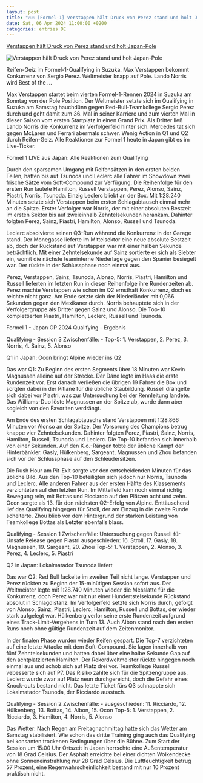 ```yaml
---
layout: post
title: "🔥🔥 [Formel-1] Verstappen hält Druck von Perez stand und holt Japan-Pole"
date: Sat, 06 Apr 2024 11:00:00 +0200
categories: entries DE
---
```

[Verstappen hält Druck von Perez stand und holt Japan-Pole](https://www.motorsport-magazin.com/formel1/news-288024-formel-1-qualifying-heute-samstag-japan-ergebnis-pole-position-max-verstappen-haelt-druck-stand-red-bull-sergio-perez/)

![Verstappen hält Druck von Perez stand und holt Japan-Pole](https://images.motorsport-magazin.com/images/1200/570/q_80/s_fb/1071050.jpg)

Reifen-Geiz im Formel-1-Qualifying in Suzuka. Max Verstappen bekommt Konkurrenz von Sergio Perez. Weltmeister knapp auf Pole. Lando Norris wird Best of the ...

Max Verstappen startet beim vierten Formel-1-Rennen 2024 in Suzuka am Sonntag von der Pole Position. Der Weltmeister setzte sich im Qualifying in Suzuka am Samstag hauchdünn gegen Red-Bull-Teamkollege Sergio Perez durch und geht damit zum 36. Mal in seiner Karriere und zum vierten Mal in dieser Saison vom ersten Startplatz in einen Grand Prix. Als Dritter ließ Lando Norris die Konkurrenz im Verfolgerfeld hinter sich. Mercedes tat sich gegen McLaren und Ferrari abermals schwer. Wenig Action in Q1 und Q2 durch Reifen-Geiz. Alle Reaktionen zur Formel 1 heute in Japan gibt es im Live-Ticker.

Formel 1 LIVE aus Japan: Alle Reaktionen zum Qualifying

Durch den sparsamen Umgang mit Reifensätzen in den ersten beiden Teilen, hatten bis auf Tsunoda und Leclerc alle Fahrer im Showdown zwei frische Sätze vom Soft-Compound zur Verfügung. Die Reihenfolge für den ersten Run lautete Hamilton, Russell Verstappen, Perez, Alonso, Sainz, Piastri, Norris, Tsunoda. Einzig Leclerc bliebt an der Box. Mit 1:28.240 Minuten setzte sich Verstappen beim ersten Schlagabtausch einmal mehr an die Spitze. Erster Verfolger war Norris, der mit einer absoluten Bestzeit im ersten Sektor bis auf zweieinhalb Zehntelsekunden herankam. Dahinter folgten Perez, Sainz, Piastri, Hamilton, Alonso, Russell und Tsunoda.

Leclerc absolvierte seinen Q3-Run während die Konkurrenz in der Garage stand. Der Monegasse lieferte im Mittelsektor eine neue absolute Bestzeit ab, doch der Rückstand auf Verstappen war mit einer halben Sekunde beträchtlich. Mit einer Zehntelsekunde auf Sainz sortierte er sich als Siebter ein, womit die nächste teaminterne Niederlage gegen den Spanier besiegelt war. Der rückte in der Schlussphase noch einmal aus.

Perez, Verstappen, Sainz, Tsunoda, Alonso, Norris, Piastri, Hamilton und Russell lieferten im letzten Run in dieser Reihenfolge ihre Rundenzeiten ab. Perez machte Verstappen wie schon im Q2 ernsthaft Konkurrenz, doch es reichte nicht ganz. Am Ende setzte sich der Niederländer mit 0,066 Sekunden gegen den Mexikaner durch. Norris behauptete sich in der Verfolgergruppe als Dritter gegen Sainz und Alonso. Die Top-10 komplettierten Piastri, Hamilton, Leclerc, Russell und Tsunoda.

Formel 1 - Japan GP 2024 Qualifying - Ergebnis

Qualifying - Session 3 Zwischenfälle: - Top-5: 1. Verstappen, 2. Perez, 3. Norris, 4. Sainz, 5. Alonso

Q1 in Japan: Ocon bringt Alpine wieder ins Q2

Das war Q1: Zu Beginn des ersten Segments über 18 Minuten war Kevin Magnussen alleine auf der Strecke. Der Däne legte im Haas die erste Rundenzeit vor. Erst danach verließen die übrigen 19 Fahrer die Box und sorgten dabei in der Pitlane für die übliche Staubildung. Russell drängelte sich dabei vor Piastri, was zur Untersuchung bei der Rennleitung landete. Das Williams-Duo löste Magnussen an der Spitze ab, wurde dann aber sogleich von den Favoriten verdrängt.

Am Ende des ersten Schlagabtauschs stand Verstappen mit 1:28.866 Minuten vor Alonso an der Spitze. Der Vorsprung des Champions betrug knappe vier Zehntelsekunden. Dahinter folgten Perez, Piastri, Sainz, Norris, Hamilton, Russell, Tsunoda und Leclerc. Die Top-10 befanden sich innerhalb von einer Sekunden. Auf den K.o.-Rängen tobte der übliche Kampf der Hinterbänkler. Gasly, Hülkenberg, Sargeant, Magnussen und Zhou befanden sich vor der Schlussphase auf den Schleudersitzen.

Die Rush Hour am Pit-Exit sorgte vor den entscheidenden Minuten für das übliche Bild. Aus den Top-10 beteiligten sich jedoch nur Norris, Tsunoda und Leclerc. Alle anderen Fahrer aus der ersten Hälfte des Klassements verzichteten auf den letzten Run. Im Mittelfeld kam noch einmal richtig Bewegung rein, mit Bottas und Ricciardo auf den Plätzen acht und zehn. Ocon sorgte als 13. für den nächsten Q2-Erfolg von Alpine. Enttäuschend lief das Qualifying hingegen für Stroll, der am Einzug in die zweite Runde scheiterte. Zhou blieb vor dem Hintergrund der starken Leistung von Teamkollege Bottas als Letzter ebenfalls blass.

Qualifying - Session 1 Zwischenfälle: Untersuchung gegen Russell für Unsafe Release gegen Piastri ausgeschieden: 16. Stroll, 17. Gasly, 18. Magnussen, 19. Sargeant, 20. Zhou Top-5: 1. Verstappen, 2. Alonso, 3. Perez, 4. Leclerc, 5. Piastri

Q2 in Japan: Lokalmatador Tsunoda liefert

Das war Q2: Red Bull fackelte im zweiten Teil nicht lange. Verstappen und Perez rückten zu Beginn der 15-minütigen Session sofort aus. Der Weltmeister legte mit 1:28.740 Minuten wieder die Messlatte für die Konkurrenz, doch Perez war mit nur einer Hundertstelsekunde Rückstand absolut in Schlagdistanz. Im Verfolgerfeld setzte sich Norris durch, gefolgt von Alonso, Sainz, Piastri, Leclerc, Hamilton, Russell und Bottas, der wieder stark aufgelegt war. Hülkenberg verlor seine erste Rundenzeit aufgrund eines Track-Limit-Vergehens in Turn 13. Auch Albon stand nach den ersten Runs noch ohne gültige Rundenzeit auf dem Zeitenmonitor.

In der finalen Phase wurden wieder Reifen gespart. Die Top-7 verzichteten auf eine letzte Attacke mit dem Soft-Compound. Sie lagen innerhalb von fünf Zehntelsekunden und hatten dabei über eine halbe Sekunde Gap auf den achtplatzierten Hamilton. Der Rekordweltmeister rückte hingegen noch einmal aus und schob sich auf Platz drei vor. Teamkollege Russell vebesserte sich auf P7. Das Risiko zahlte sich für die Spitzengruppe aus. Leclerc wurde zwar auf Platz neun durchgereicht, doch die Gefahr eines Knock-outs bestand nicht. Das letzte Ticket fürs Q3 schnappte sich Lokalmatador Tsunoda, der Ricciardo ausstach.

Qualifying - Session 2 Zwischenfälle: - ausgeschieden: 11. Ricciardo, 12. Hülkenberg, 13. Bottas, 14. Albon, 15. Ocon Top-5: 1. Verstappen, 2. Ricciardo, 3. Hamilton, 4. Norris, 5. Alonso

Das Wetter: Nach Regen am Freitagnachmittag hatte sich das Wetter am Samstag stabilisiert. Wie schon das dritte Training ging auch das Qualifying bei konsanten trockenen Bedingungen über die Bühne. Zum Start der Session um 15:00 Uhr Ortszeit in Japan herrschte eine Außentemperatur von 18 Grad Celsius. Der Asphalt erreichte bei einer dichten Wolkendecke ohne Sonneneinstrahlung nur 28 Grad Celsius. Die Luftfeuchtigkeit betrug 57 Prozent, eine Regenwahrscheinlichkeit bestand mit nur 10 Prozent praktisch nicht.

